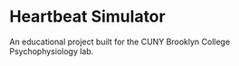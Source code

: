 # Heartbeat Simulator
An educational project built for the CUNY Brooklyn College Psychophysiology lab.